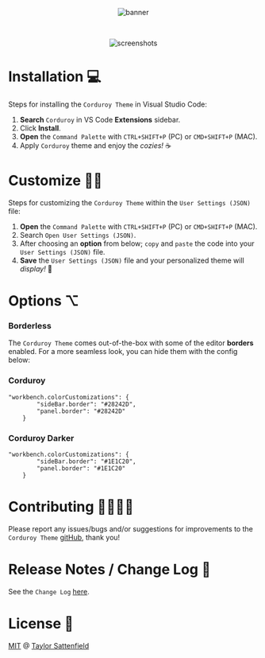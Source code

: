 <p align="center">
    <img alt="banner" src="https://i.imgur.com/Z38w9u2.jpeg">
</p>

<br>

<p align="center">
    <img alt="screenshots" src="https://i.imgur.com/aoBoSXp.jpeg">
</p>

# Installation 💻

Steps for installing the `Corduroy Theme` in Visual Studio Code:

1. <b>Search</b> `Corduroy` in VS Code <b>Extensions</b> sidebar.
2. Click <b>Install</b>.
3. <b>Open</b> the `Command Palette` with `CTRL+SHIFT+P` (PC) or `CMD+SHIFT+P` (MAC).
4. Apply `Corduroy` theme and enjoy the <i>cozies!</i> ☕️

# Customize 🙇🏻

Steps for customizing the `Corduroy Theme` within the `User Settings (JSON)` file:

1. <b>Open</b> the `Command Palette` with `CTRL+SHIFT+P` (PC) or `CMD+SHIFT+P` (MAC).
2. Search `Open User Settings (JSON)`.
3. After choosing an <b>option</b> from below; `copy` and `paste` the code into your `User Settings (JSON)` file.
4. <b>Save</b> the `User Settings (JSON)` file and your personalized theme will <i>display!</i> 🎉

# Options ⌥

### Borderless

The `Corduroy Theme` comes out-of-the-box with some of the editor <b>borders</b> enabled. For a more seamless look, you can hide them with the config below:

### Corduroy

```
"workbench.colorCustomizations": {
        "sideBar.border": "#28242D",
        "panel.border": "#28242D"
    }
```

### Corduroy Darker

```
"workbench.colorCustomizations": {
        "sideBar.border": "#1E1C20",
        "panel.border": "#1E1C20"
    }
```

# Contributing 👨‍👩‍👧‍👦

Please report any issues/bugs and/or suggestions for improvements to the `Corduroy Theme` <a href="https://github.com/taysatte/corduroy-theme-vscode/issues">gitHub</a>, thank you!

# Release Notes / Change Log 📄

See the `Change Log` <a href="https://github.com/taysatte/corduroy-theme-vscode/blob/main/CHANGELOG.md">here</a>.

# License 🪪

<a href="https://github.com/taysatte/corduroy-theme-vscode/blob/main/LICENSE.md">MIT</a> @ <a href="https://github.com/taysatte">Taylor Sattenfield</a>
